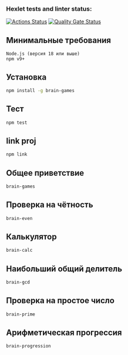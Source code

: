 ### Hexlet tests and linter status:
[![Actions Status](https://github.com/Ilyaexsite/frontend-project-44/actions/workflows/hexlet-check.yml/badge.svg)](https://github.com/Ilyaexsite/frontend-project-44/actions)
[![Quality Gate Status](https://sonarcloud.io/api/project_badges/measure?project=Ilyaexsite_frontend-project-44&metric=alert_status)](https://sonarcloud.io/summary/new_code?id=Ilyaexsite_frontend-project-44)

## Минимальные требования
    Node.js (версия 18 или выше)
    npm v9+

## Установка

```bash
npm install -g brain-games
```

## Тест

```bash
npm test
```

## link proj

```bash
npm link
```

## Общее приветствие

```bash
brain-games
```

## Проверка на чётность

```bash
brain-even
```

## Калькулятор

```bash
brain-calc
```

## Наибольший общий делитель

```bash
brain-gcd
```

## Проверка на простое число

```bash
brain-prime
```

## Арифметическая прогрессия

```bash
brain-progression
```